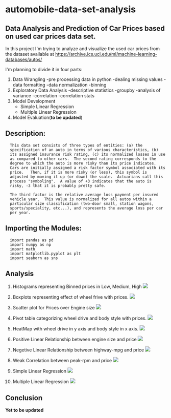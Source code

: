# automobile-data-set-analysis

## Data Analysis and Prediction of Car Prices based on used car prices data set.
In this project I'm trying to analyze and visualize the used car prices from
the dataset available at https://archive.ics.uci.edu/ml/machine-learning-databases/autos/

I'm planning to divide it in four parts:
1) Data Wrangling
	-pre processing data in python
	-dealing missing values
	-data formatting
	-data normalization
	-binning
2) Exploratory Data Analysis
	-descriptive statistics
	-groupby
	-analysis of variance
	-correlation
	-correlation stats
3) Model Development
	- Simple Linear Regression
	- Multiple Linear Regression
4) Model Evaluation(**to be updated**)


## Description:

	  This data set consists of three types of entities: (a) the
      specification of an auto in terms of various characteristics, (b)
      its assigned insurance risk rating, (c) its normalized losses in use
      as compared to other cars.  The second rating corresponds to the
      degree to which the auto is more risky than its price indicates.
      Cars are initially assigned a risk factor symbol associated with its
      price.   Then, if it is more risky (or less), this symbol is
      adjusted by moving it up (or down) the scale.  Actuarians call this
      process "symboling".  A value of +3 indicates that the auto is
      risky, -3 that it is probably pretty safe.

      The third factor is the relative average loss payment per insured
      vehicle year.  This value is normalized for all autos within a
      particular size classification (two-door small, station wagons,
      sports/speciality, etc...), and represents the average loss per car
      per year.


## Importing the Modules:

	  import pandas as pd
	  import numpy as np
	  import math
	  import matplotlib.pyplot as plt
	  import seaborn as sns

## Analysis

1) Histograms representing Binned prices in Low, Medium, High
![](figures/histograms.png)

2) Boxplots representing effect of wheel frive with prices.
![](figures/boxplots.png)

3) Scatter plot for Prices over Engine size
![](figures/scatter.png)

4) Pivot table categorizing wheel drive and body style with prices.
![](figures/pivot.png)

5) HeatMap with wheel drive in y axis and body style in x axis.
![](figures/heatmap.png)

6) Positive Linear Relationship between engine size and price
![](figures/positivelinear.png)

7) Negetive Linear Relationship between highway-mpg and price
![](figures/negetivelinear.png)

8) Weak Correlation between peak-rpm and price
![](figures/weakcorrelation.png)

9) Simple Linear Regression
![](figures/Figure_2.png)

10) Multiple Linear Regression
![](figures/Figure_1.png)

## Conclusion

**Yet to be updated**
